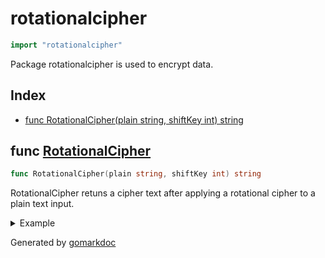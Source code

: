 <!-- Code generated by gomarkdoc. DO NOT EDIT -->

# rotationalcipher

```go
import "rotationalcipher"
```

Package rotationalcipher is used to encrypt data\.

## Index

- [func RotationalCipher(plain string, shiftKey int) string](<#func-rotationalcipher>)


## func [RotationalCipher](<https://github.com/vpayno/exercism-workspace/blob/main/go/rotational-cipher/rotational_cipher.go#L7>)

```go
func RotationalCipher(plain string, shiftKey int) string
```

RotationalCipher retuns a cipher text after applying a rotational cipher to a plain text input\.

<details><summary>Example</summary>
<p>

```go
{
	plain := "ABCDEFGHIJKLMNOPQRSTUVWXYZ"
	shift := 3
	cipher := RotationalCipher(plain, shift)
	fmt.Printf(" shift: %d\n plain: %q\ncipher: %q\n", shift, plain, cipher)

}
```

#### Output

```
shift: 3
 plain: "ABCDEFGHIJKLMNOPQRSTUVWXYZ"
cipher: "DEFGHIJKLMNOPQRSTUVWXYZABC"
```

</p>
</details>



Generated by [gomarkdoc](<https://github.com/princjef/gomarkdoc>)
